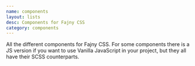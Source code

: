 ```yaml
---
name: components
layout: lists
desc: Components for Fajny CSS
category: components
---
```


All the different components for Fajny CSS. For some components there is a JS version if you want to use Vanilla JavaScript in your project, but they all have their SCSS counterparts.